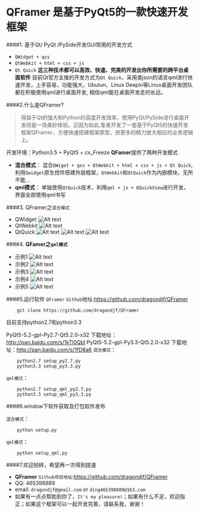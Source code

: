 QFramer 是基于PyQt5的一款快速开发框架
====================================
####1. 基于Qt/ PyQt /PySide开发GUI常用的开发方式
+ ``QWidget + qss``
+ ``QtWebkit + html + css + js``
+ ``Qt Quick``
**这三种技术都可以高效、快速、完美的开发出你所需要的跨平台桌面软件**
目前Qt官方主推的开发方式为``Qt Quick``，采用类json的语言qml进行快速开发，上手容易，功能强大，Ubutun、Linux Deepin等Linux桌面开发团队都在积极使用qml进行桌面开发, 相信qml能在桌面开发走的长远。

####2.什么是QFramer?
> 得益于Qt的强大和Python的高度开发效率，使用PyQt/PySide进行桌面开发将是一场美妙体验。正因为如此,笔者开发了一套基于PyQt5的快速开发框架QFramer，方便快速搭建框架原型，把更多的精力放大相应的业务逻辑上。

开发环境：Python3.5 + PyQt5 + cx_Freeze
**QFamer**提供了两种开发模式
+ **混合模式**： 混合``QWiget + qss + QtWebkit + html + css + js + Qt Quick``,利用``Qwidget``原生控件搭建外层框架，``QtWebkit``和``QtQuick``作为内嵌模块，无所不能...
+ **qml模式**： 单独使用``QtQuick``技术，利用``qml + js + QQuickView``进行开发，界面全部使用qml书写

####3. QFramer之``混合模式``
+ QWidget
![Alt text](doc/images/混合模式qwidget.png)
+ QtWebkit
![Alt text](doc/images/混合模式webkit.png)
+ QtQuick
![Alt text](doc/images/混合模式.png)
![Alt text](doc/images/混合模式quick.png)
![Alt text](doc/images/混合模式quick2.png)


####4. **QFamer之``qml模式``**
+ 示例1
![Alt text](doc/images/qml4.png)
+ 示例2
![Alt text](doc/images/qml5.png)
+ 示例3
![Alt text](doc/images/qml1.png)
+ 示例4
![Alt text](doc/images/qml2.png)
+ 示例5
![Alt text](doc/images/qml5.png)

####5.运行软件
``QFramer`` ``Github``地址:https://github.com/dragondjf/QFramer

        git clone https://github.com/dragondjf/QFramer

目前支持python2.7和python3.3

PyQt5-5.2-gpl-Py2.7-Qt5.2.0-x32 下载地址：http://pan.baidu.com/s/1kTl0Qbl
PyQt5-5.2-gpl-Py3.3-Qt5.2.0-x32 下载地址：http://pan.baidu.com/s/1fD8a6
``混合模式``： 
               
        python2.7 setup_py2.7.py
        python3.3 setup_py3.3.py
``qml模式``：  

        python2.7 setup_qml_py2.7.py
        python3.3 setup_qml_py3.3.py

####6.window下软件获取及打包软件发布

``混合模式``： 
               
        python setup.py
``qml模式``：  

        python setup_qml.py

####7.欢迎拍砖，希望再一次得到提速
+ **QFramer** ``Github项目地址``:https://github.com/dragondjf/QFramer
+ QQ: 465398889
+ email: ``dragondjf@gmail.com`` or ``ding465398889@163.com``
+ 如果有一点点帮助到你了，``It's my pleasure!``；如果有什么不足，欢迎指正；如果这个框架可以一起开发完善，请联系我，谢谢！
